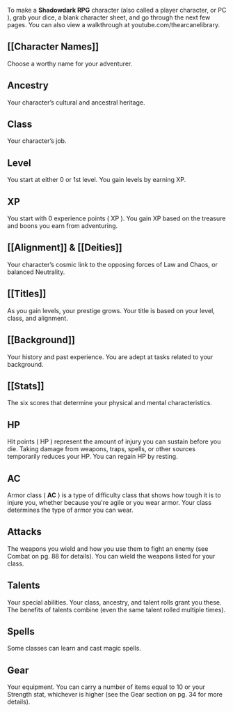 To make a **Shadowdark RPG** character (also called a player character, or PC ), grab your dice, a blank character sheet, and go through the next few pages. You can also view a walkthrough at youtube.com/thearcanelibrary.

## [[Character Names]]
Choose a worthy name for your adventurer.

## Ancestry
Your character’s cultural and ancestral heritage.

## Class
Your character’s job.

## Level
You start at either 0 or 1st level. You gain levels by earning XP.

## XP
You start with 0 experience points ( XP ). You gain XP based on the treasure and boons you earn from adventuring.

## [[Alignment]] & [[Deities]]
Your character’s cosmic link to the opposing forces of Law and Chaos, or balanced Neutrality.

## [[Titles]]
As you gain levels, your prestige grows. Your title is based on your level, class, and alignment.

## [[Background]]
Your history and past experience. You are adept at tasks related to your background.

## [[Stats]]
The six scores that determine your physical and mental characteristics.

## HP
Hit points ( HP ) represent the amount of injury you can sustain before you die. Taking damage from weapons, traps, spells, or other sources temporarily reduces your HP. You can regain HP by resting.

## AC
Armor class ( **AC** ) is a type of difficulty class that shows how tough it is to injure you, whether because you're agile or you wear armor. Your class determines the type of armor you can wear.

## Attacks
The weapons you wield and how you use them to fight an enemy (see Combat on pg. 88 for details). You can wield the weapons listed for your class.

## Talents
Your special abilities. Your class, ancestry, and talent rolls grant you these. The benefits of talents combine (even the same talent rolled multiple times).

## Spells
Some classes can learn and cast magic spells.

## Gear
Your equipment. You can carry a number of items equal to 10 or your Strength stat, whichever is higher (see the Gear section on pg. 34 for more details).

